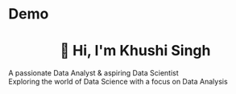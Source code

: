 # Demo
<h1 align="center">👋 Hi, I'm Khushi Singh</h1>
A passionate Data Analyst & aspiring Data Scientist <br>
Exploring the world of Data Science with a focus on Data Analysis


